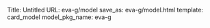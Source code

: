 Title: Untitled
URL: eva-g/model
save_as: eva-g/model.html
template: card_model
model_pkg_name: eva-g

